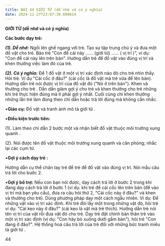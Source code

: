 ```yaml
---
title: BÀI 44 GIỚI TỪ (dễ nhớ và có ý nghĩa)
date: 2024-11-27T23:07:39.698614
---
```


**GIỚI TỪ (dễ nhớ và có ý nghĩa)**

**Các bước dạy trẻ:**

***(1). Dễ nhớ:*** Ngồi lên ghế ngang với trẻ. Tạo sự tập trung chú ý
và đưa một đồ vật cho trẻ. Bảo trẻ "Con để cái này ...... (giới từ)
...... ( vị trí )", ví dụ: "Con để cái này lên trên bàn". Hướng dẫn
trẻ để đồ vật vào đúng vị trí và khen thưởng việc làm đó của trẻ.

***(2). Có ý nghĩa:*** Để 1 đồ vật ở một vị trí xác định nào đó cho
trẻ nhìn thấy. Hỏi trẻ. Ví dụ "Cái cốc ở đâu?" (cái cốc là đồ vật mà
trẻ vừa để lên bàn). Hướng dẫn trẻ nói được vị trí của đồ vật đó ("Nó
ở trên bàn"). Khen và thưởng cho trẻ . Dần dần giảm gợi ý cho trẻ và
khen thưởng cho trẻ những khi trẻ thực hiện đúng mà ít phải gợi ý
nhất. Cuối cùng chỉ khen thưởng những lần trẻ làm đúng theo chỉ dẫn
hoặc trả lời đúng mà không cần nhắc.

•**Giáo cụ:** Đồ vật và tranh ảnh mô tả giới từ .

•**Điều kiện trước tiên:**

(1). Làm theo chỉ dẫn 2 bước một và nhận biết đồ vật thuộc môi trường
xung quanh .

(2). Nói được tên đồ vật thuộc môi trường xung quanh và căn phòng;
nhắc lại các cụm từ.

•**Gợi ý cách dạy trẻ :**

Hướng dẫn cụ thể chân tay trẻ để trẻ để đồ vật vào đúng vị trí. Nói mẫu
câu trả lời cho bước 2.

•**Gợi ý bổ trợ:** Nếu con bạn nói được, dạy cách trả lời ở bước 2
trong khi đang dạy cách trả lời ở bước 1 (ví dụ: khi trẻ để cái cốc
lên trên bàn (để vào vị trí mà bạn yêu cầu), đưa ra câu hỏi thứ 2,
"Cái cốc này ở đâu?" và khen và thưởng cho trẻ). Dùng phương pháp dạy
một cách ngẫu nhiên. Ví dụ: Để những vật vào vị trí xác định. Khi trẻ
đòi lấy một trong những vật đó, hỏi trẻ ví dụ: "Cái kẹo này ở đâu?"
(cái kẹo là vật mà trẻ thích). Hướng dẫn trẻ nói tên vị trí của vật
rồi đưa vật đó cho trẻ. Dạy trẻ đặt chính bản thân trẻ vào một vị trí
xác định (ví dụ: "Con hãy bò xuống dưới gầm bàn"), hỏi trẻ "Con đang ở
đâu?". Hệ thống hoá câu trả lời của trẻ đối với những bức tranh miêu
tả giới từ .

44

